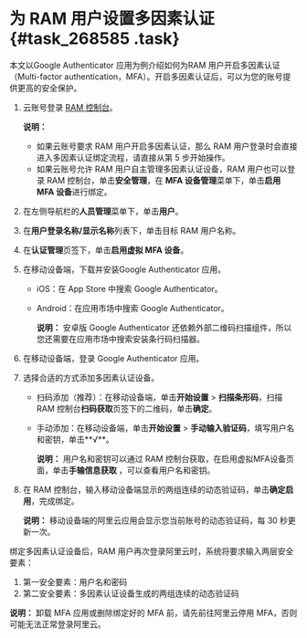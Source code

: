 # 为 RAM 用户设置多因素认证 {#task_268585 .task}

本文以Google Authenticator 应用为例介绍如何为RAM 用户开启多因素认证（Multi-factor authentication，MFA）。开启多因素认证后，可以为您的账号提供更高的安全保护。

1.  云账号登录 [RAM 控制台](https://ram.console.aliyun.com/)。 

    **说明：** 

    -   如果云账号要求 RAM 用户开启多因素认证，那么 RAM 用户登录时会直接进入多因素认证绑定流程，请直接从第 5 步开始操作。
    -   如果云账号允许 RAM 用户自主管理多因素认证设备，RAM 用户也可以登录 RAM 控制台，单击**安全管理**，在 **MFA 设备管理**菜单下，单击**启用 MFA 设备**进行绑定。
2.  在左侧导航栏的**人员管理**菜单下，单击**用户**。
3.  在**用户登录名称/显示名称**列表下，单击目标 RAM 用户名称。
4.  在**认证管理**页签下，单击**启用虚拟 MFA 设备**。
5.  在移动设备端，下载并安装Google Authenticator 应用。 
    -   iOS：在 App Store 中搜索 Google Authenticator。
    -   Android：在应用市场中搜索 Google Authenticator。

        **说明：** 安卓版 Google Authenticator 还依赖外部二维码扫描组件，所以您还需要在应用市场中搜索安装条行码扫描器。

6.  在移动设备端，登录 Google Authenticator 应用。
7.  选择合适的方式添加多因素认证设备。 
    -   扫码添加（推荐）：在移动设备端，单击**开始设置** \> **扫描条形码**，扫描 RAM 控制台**扫码获取**页签下的二维码，单击**确定**。
    -   手动添加：在移动设备端，单击**开始设置** \> **手动输入验证码**，填写用户名和密钥，单击**√**。

        **说明：** 用户名和密钥可以通过 RAM 控制台获取，在启用虚拟MFA设备页面，单击**手输信息获取** ，可以查看用户名和密钥。

8.  在 RAM 控制台，输入移动设备端显示的两组连续的动态验证码，单击**确定启用**，完成绑定。 

    **说明：** 移动设备端的阿里云应用会显示您当前账号的动态验证码，每 30 秒更新一次。


绑定多因素认证设备后，RAM 用户再次登录阿里云时，系统将要求输入两层安全要素：

1.  第一安全要素：用户名和密码
2.  第二安全要素：多因素认证设备生成的两组连续的动态验证码

**说明：** 卸载 MFA 应用或删除绑定好的 MFA 前，请先前往阿里云停用 MFA，否则可能无法正常登录阿里云。

